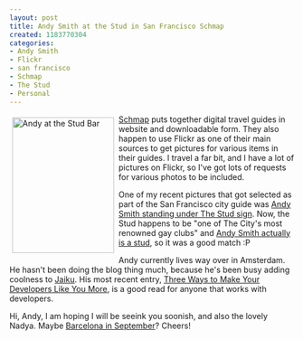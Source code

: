 ```yaml
--- 
layout: post
title: Andy Smith at the Stud in San Francisco Schmap
created: 1183770304
categories: 
- Andy Smith
- Flickr
- san francisco
- Schmap
- The Stud
- Personal
---
```

<a href="http://www.flickr.com/photos/boris/42183025/" title="Photo Sharing"><img style="padding: 5px" src="http://farm1.static.flickr.com/29/42183025_2fb9d6612d_m.jpg" border="0" alt="Andy at the Stud Bar" width="180" height="240" align="left" /></a> <p><a href="http://www.schmap.com/">Schmap</a> puts together digital travel guides in website and downloadable form. They also happen to use Flickr as one of their main sources to get pictures for various items in their guides. I travel a far bit, and I have a lot of pictures on Flickr, so I&#39;ve got lots of requests for various photos to be included.</p>  <p>One of my recent pictures that got selected as part of the San Francisco city guide was <a href="http://www.schmap.com/sanfrancisco/nightlife_civiccenter/#mapview=Map&amp;tab=Places&amp;p=6441&amp;topleft=37.7992,-122.43207&amp;bottomright=37.75742,-122.40795&amp;i=6441.jpg">Andy Smith standing under The Stud sign</a>. Now, the Stud happens to be &quot;one of The City&#39;s most renowned gay clubs&quot; and <a href="http://term.ie">Andy Smith actually is a stud</a>, so it was a good match :P</p>  <p>Andy currently lives way over in Amsterdam. He hasn&#39;t been doing the blog thing much, because he&#39;s been busy adding coolness to <a href="http://www.jaiku.com">Jaiku</a>. His most recent entry, <a href="http://term.ie/blog/three-ways-to-make-your-developers-like-you-more/">Three Ways to Make Your Developers Like You More</a>, is a good read for anyone that works with developers.</p>  <p>Hi, Andy, I am hoping I will be seeink you soonish, and also the lovely Nadya. Maybe <a href="http://barcelona2007.drupalcon.org">Barcelona in September</a>? Cheers!</p>
